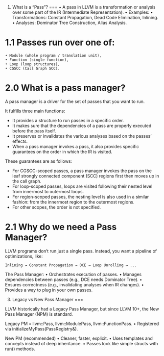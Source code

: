 1. What is a “Pass”?
===
	• A pass in LLVM is a transformation or analysis over some part of the IR (Intermediate Representation).
	• Examples:
	• Transformations: Constant Propagation, Dead Code Elimination, Inlining.
	• Analyses: Dominator Tree Construction, Alias Analysis.

1.1 Passes run over one of:
====
	• Module (whole program / translation unit),
	• Function (single function),
	• Loop (loop structures),
	• CGSCC (Call Graph SCC).

2.0 What is a pass manager?
===

A pass manager is a driver for the set of passes that you want to run.

It fulfills three main functions:

* It provides a structure to run passes in a specific order.
* It makes sure that the dependencies of a pass are properly executed before the pass itself.
* It preserves or invalidates the various analyses based on the passes’ effects.
* When a pass manager invokes a pass, it also provides specific guarantees on the order in which the IR is visited.

These guarantees are as follows:

* For CGSCC-scoped passes, a pass manager invokes the pass on the leaf
  strongly connected component (SCC) regions first then moves up in the call graph.
* For loop-scoped passes, loops are visited following their nested level from innermost to outermost loops.
* For region-scoped passes, the nesting level is also used in a similar
  fashion: from the innermost region to the outermost regions.
* For other scopes, the order is not specified.


2.1 Why do we need a Pass Manager?
====

LLVM programs don’t run just a single pass.
Instead, you want a pipeline of optimizations, like:
```
Inlining → Constant Propagation → DCE → Loop Unrolling → ...
```

The Pass Manager:
	• Orchestrates execution of passes.
	• Manages dependencies between passes (e.g., DCE needs Dominator Tree).
	• Ensures correctness (e.g., invalidating analyses when IR changes).
	• Provides a way to plug in your own passes.

3. Legacy vs New Pass Manager
===

LLVM historically had a Legacy Pass Manager, but since LLVM 10+, the New Pass Manager (NPM) is standard.

Legacy PM
	• llvm::Pass, llvm::ModulePass, llvm::FunctionPass.
	• Registered via initializeMyPass(PassRegistry&).

New PM (recommended)
	• Cleaner, faster, explicit.
	• Uses templates and concepts instead of deep inheritance.
	• Passes look like simple structs with run() methods.

